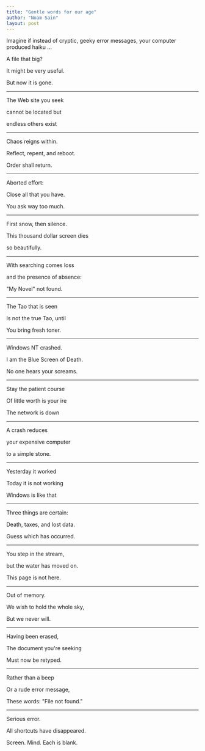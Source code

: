 ```yaml
---
title: "Gentle words for our age"
author: "Noam Sain"
layout: post
---
```


Imagine if instead of cryptic, geeky error messages, your computer produced haiku …

A file that big?

It might be very useful.

But now it is gone.

---

The Web site you seek

cannot be located but

endless others exist

---

Chaos reigns within.

Reflect, repent, and reboot.

Order shall return.

---

Aborted effort:

Close all that you have.

You ask way too much.

---

First snow, then silence.

This thousand dollar screen dies

so beautifully.

---

With searching comes loss

and the presence of absence:

"My Novel" not found.

---

The Tao that is seen

Is not the true Tao, until

You bring fresh toner.

---

Windows NT crashed.

I am the Blue Screen of Death.

No one hears your screams.

---

Stay the patient course

Of little worth is your ire

The network is down

---

A crash reduces

your expensive computer

to a simple stone.

---

Yesterday it worked

Today it is not working

Windows is like that

---

Three things are certain:

Death, taxes, and lost data.

Guess which has occurred.

---

You step in the stream,

but the water has moved on.

This page is not here.

---

Out of memory.

We wish to hold the whole sky,

But we never will.

---

Having been erased,

The document you're seeking

Must now be retyped.

---

Rather than a beep

Or a rude error message,

These words: "File not found."

---

Serious error.

All shortcuts have disappeared.

Screen. Mind. Each is blank.
